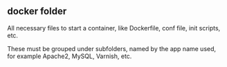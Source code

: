 docker folder
-------------

All necessary files to start a container, like Dockerfile, conf file, init scripts, etc.

These must be grouped under subfolders, named by the app name used, for example Apache2,
MySQL, Varnish, etc.
